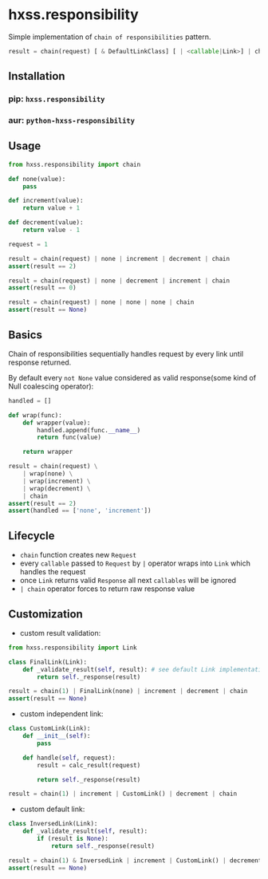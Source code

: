 # hxss.responsibility

Simple implementation of `chain of responsibilities` pattern.

```python
result = chain(request) [ & DefaultLinkClass] [ | <callable|Link>] | chain
```

## Installation

### pip: `hxss.responsibility`

### aur: `python-hxss-responsibility`

## Usage

```python
from hxss.responsibility import chain

def none(value):
	pass

def increment(value):
	return value + 1

def decrement(value):
	return value - 1

request = 1

result = chain(request) | none | increment | decrement | chain
assert(result == 2)

result = chain(request) | none | decrement | increment | chain
assert(result == 0)

result = chain(request) | none | none | none | chain
assert(result == None)
```

## Basics

Chain of responsibilities sequentially handles request by every link until response returned.

By default every `not None` value considered as valid response(some kind of Null coalescing operator):

```python
handled = []

def wrap(func):
	def wrapper(value):
		handled.append(func.__name__)
		return func(value)

	return wrapper

result = chain(request) \
	| wrap(none) \
	| wrap(increment) \
	| wrap(decrement) \
	| chain
assert(result == 2)
assert(handled == ['none', 'increment'])
```

## Lifecycle

* `chain` function creates new `Request`
* every `callable` passed to `Request` by `|` operator wraps into `Link` which handles the request
* once `Link` returns valid `Response` all next `callables` will be ignored
* `| chain` operator forces to return raw response value

## Customization

* custom result validation:
```python
from hxss.responsibility import Link

class FinalLink(Link):
	def _validate_result(self, result): # see default Link implementation
		return self._response(result)

result = chain(1) | FinalLink(none) | increment | decrement | chain
assert(result == None)
```

* custom independent link:
```python
class CustomLink(Link):
	def __init__(self):
		pass

	def handle(self, request):
		result = calc_result(request)

		return self._response(result)

result = chain(1) | increment | CustomLink() | decrement | chain
```

* custom default link:
```python
class InversedLink(Link):
	def _validate_result(self, result):
		if (result is None):
			return self._response(result)

result = chain(1) & InversedLink | increment | CustomLink() | decrement | chain
assert(result == None)
```
